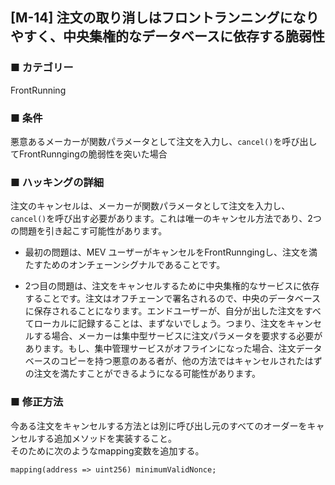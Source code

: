## [M-14] 注文の取り消しはフロントランニングになりやすく、中央集権的なデータベースに依存する脆弱性

### ■ カテゴリー

FrontRunning

### ■ 条件

悪意あるメーカーが関数パラメータとして注文を入力し、`cancel()`を呼び出してFrontRunngingの脆弱性を突いた場合

### ■ ハッキングの詳細

注文のキャンセルは、メーカーが関数パラメータとして注文を入力し、`cancel()`を呼び出す必要があります。これは唯一のキャンセル方法であり、2つの問題を引き起こす可能性があります。

- 最初の問題は、MEV ユーザーがキャンセルをFrontRunngingし、注文を満たすためのオンチェーンシグナルであることです。

- 2つ目の問題は、注文をキャンセルするために中央集権的なサービスに依存することです。注文はオフチェーンで署名されるので、中央のデータベースに保存されることになります。エンドユーザーが、自分が出した注文をすべてローカルに記録することは、まずないでしょう。つまり、注文をキャンセルする場合、メーカーは集中型サービスに注文パラメータを要求する必要があります。もし、集中管理サービスがオフラインになった場合、注文データベースのコピーを持つ悪意のある者が、他の方法ではキャンセルされたはずの注文を満たすことができるようになる可能性があります。

### ■ 修正方法

今ある注文をキャンセルする方法とは別に呼び出し元のすべてのオーダーをキャンセルする追加メソッドを実装すること。  
そのために次のようなmapping変数を追加する。

```sol
mapping(address => uint256) minimumValidNonce;
```
